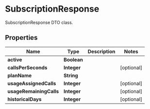 

# SubscriptionResponse

SubscriptionResponse DTO class.

## Properties

| Name | Type | Description | Notes |
|------------ | ------------- | ------------- | -------------|
|**active** | **Boolean** |  |  |
|**callsPerSeconds** | **Integer** |  |  [optional] |
|**planName** | **String** |  |  |
|**usageAssignedCalls** | **Integer** |  |  [optional] |
|**usageRemainingCalls** | **Integer** |  |  [optional] |
|**historicalDays** | **Integer** |  |  [optional] |



